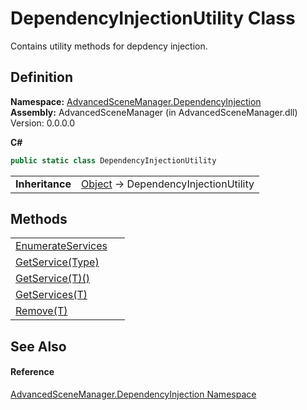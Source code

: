 # DependencyInjectionUtility Class


Contains utility methods for depdency injection.



## Definition
**Namespace:** <a href="N_AdvancedSceneManager_DependencyInjection">AdvancedSceneManager.DependencyInjection</a>  
**Assembly:** AdvancedSceneManager (in AdvancedSceneManager.dll) Version: 0.0.0.0

**C#**
``` C#
public static class DependencyInjectionUtility
```

<table><tr><td><strong>Inheritance</strong></td><td><a href="https://learn.microsoft.com/dotnet/api/system.object" target="_blank" rel="noopener noreferrer">Object</a>  →  DependencyInjectionUtility</td></tr>
</table>



## Methods
<table>
<tr>
<td><a href="M_AdvancedSceneManager_DependencyInjection_DependencyInjectionUtility_EnumerateServices">EnumerateServices</a></td>
<td> </td></tr>
<tr>
<td><a href="M_AdvancedSceneManager_DependencyInjection_DependencyInjectionUtility_GetService">GetService(Type)</a></td>
<td> </td></tr>
<tr>
<td><a href="M_AdvancedSceneManager_DependencyInjection_DependencyInjectionUtility_GetService__1">GetService(T)()</a></td>
<td> </td></tr>
<tr>
<td><a href="M_AdvancedSceneManager_DependencyInjection_DependencyInjectionUtility_GetServices__1">GetServices(T)</a></td>
<td> </td></tr>
<tr>
<td><a href="M_AdvancedSceneManager_DependencyInjection_DependencyInjectionUtility_Remove__1">Remove(T)</a></td>
<td> </td></tr>
</table>

## See Also


#### Reference
<a href="N_AdvancedSceneManager_DependencyInjection">AdvancedSceneManager.DependencyInjection Namespace</a>  
